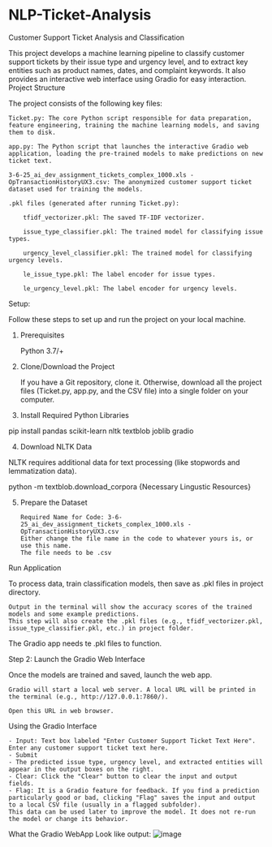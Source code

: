# NLP-Ticket-Analysis
Customer Support Ticket Analysis and Classification

This project develops a machine learning pipeline to classify customer support tickets by their issue type and urgency level, and to extract key entities such as product names, dates, and complaint keywords. It also provides an interactive web interface using Gradio for easy interaction.
Project Structure

The project consists of the following key files:

    Ticket.py: The core Python script responsible for data preparation, feature engineering, training the machine learning models, and saving them to disk.

    app.py: The Python script that launches the interactive Gradio web application, loading the pre-trained models to make predictions on new ticket text.

    3-6-25_ai_dev_assignment_tickets_complex_1000.xls - OpTransactionHistoryUX3.csv: The anonymized customer support ticket dataset used for training the models.

    .pkl files (generated after running Ticket.py):

        tfidf_vectorizer.pkl: The saved TF-IDF vectorizer.

        issue_type_classifier.pkl: The trained model for classifying issue types.

        urgency_level_classifier.pkl: The trained model for classifying urgency levels.

        le_issue_type.pkl: The label encoder for issue types.

        le_urgency_level.pkl: The label encoder for urgency levels.

Setup:

Follow these steps to set up and run the project on your local machine.
1. Prerequisites

    Python 3.7/+

2. Clone/Download the Project

    If you have a Git repository, clone it. Otherwise, download all the project files (Ticket.py, app.py, and the CSV file) into a single folder on your computer.

3. Install Required Python Libraries

pip install pandas scikit-learn nltk textblob joblib gradio

4. Download NLTK Data

NLTK requires additional data for text processing (like stopwords and lemmatization data).

python -m textblob.download_corpora    {Necessary Lingustic Resources}

5. Prepare the Dataset

       Required Name for Code: 3-6-25_ai_dev_assignment_tickets_complex_1000.xls - OpTransactionHistoryUX3.csv
       Either change the file name in the code to whatever yours is, or use this name.
       The file needs to be .csv


Run Application

To process data, train classification models, then save as .pkl files in project directory.

    Output in the terminal will show the accuracy scores of the trained models and some example predictions. 
    This step will also create the .pkl files (e.g., tfidf_vectorizer.pkl, issue_type_classifier.pkl, etc.) in project folder.

The Gradio app needs te .pkl files to function.

Step 2: Launch the Gradio Web Interface

Once the models are trained and saved, launch the web app.

    Gradio will start a local web server. A local URL will be printed in the terminal (e.g., http://127.0.0.1:7860/).

    Open this URL in web browser.

Using the Gradio Interface

    - Input: Text box labeled "Enter Customer Support Ticket Text Here". Enter any customer support ticket text here.
    - Submit
    - The predicted issue type, urgency level, and extracted entities will appear in the output boxes on the right.
    - Clear: Click the "Clear" button to clear the input and output fields.
    - Flag: It is a Gradio feature for feedback. If you find a prediction particularly good or bad, clicking "Flag" saves the input and output to a local CSV file (usually in a flagged subfolder). 
    This data can be used later to improve the model. It does not re-run the model or change its behavior.


What the Gradio WebApp Look like output:
![image](https://github.com/user-attachments/assets/c871947b-6232-4de9-961f-07f1386cc441)

